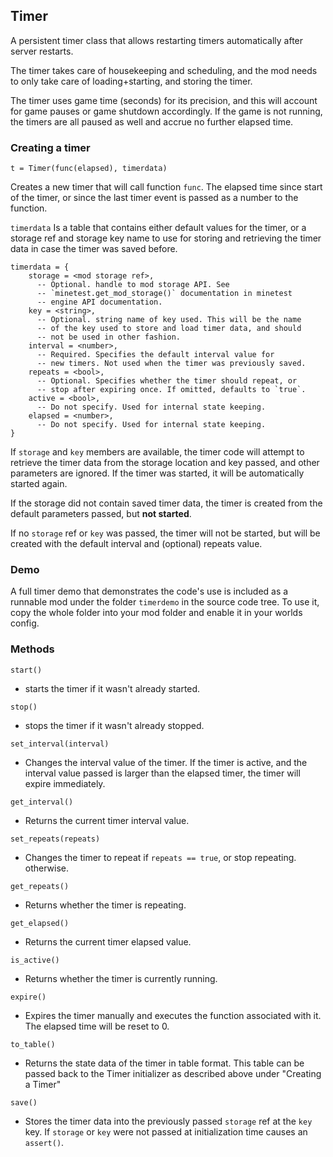 
## Timer

A persistent timer class that allows restarting timers automatically
after server restarts.

The timer takes care of housekeeping and scheduling, and the mod needs
to only take care of loading+starting, and storing the timer.

The timer uses game time (seconds) for its precision, and this will
account for game pauses or game shutdown accordingly. If the game is
not running, the timers are all paused as well and accrue no further
elapsed time.

### Creating a timer

`t = Timer(func(elapsed), timerdata)`

Creates a new timer that will call function `func`. The elapsed time
since start of the timer, or since the last timer event is passed
as a number to the function.

`timerdata` Is a table that contains either default values for the
timer, or a storage ref and storage key name to use for storing and
retrieving the timer data in case the timer was saved before.

```
timerdata = {
    storage = <mod storage ref>,
      -- Optional. handle to mod storage API. See
      -- `minetest.get_mod_storage()` documentation in minetest
      -- engine API documentation.
    key = <string>,
      -- Optional. string name of key used. This will be the name
      -- of the key used to store and load timer data, and should
      -- not be used in other fashion.
    interval = <number>,
      -- Required. Specifies the default interval value for
      -- new timers. Not used when the timer was previously saved.
    repeats = <bool>,
      -- Optional. Specifies whether the timer should repeat, or
      -- stop after expiring once. If omitted, defaults to `true`.
    active = <bool>,
      -- Do not specify. Used for internal state keeping.
    elapsed = <number>,
      -- Do not specify. Used for internal state keeping.
}
```

If `storage` and `key` members are available, the timer code will attempt
to retrieve the timer data from the storage location and key passed,
and other parameters are ignored. If the timer was started, it will
be automatically started again.

If the storage did not contain saved timer data, the timer is created
from the default parameters passed, but **not started**.

If no `storage` ref or `key` was passed, the timer will not be started,
but will be created with the default interval and (optional) repeats
value.

### Demo

A full timer demo that demonstrates the code's use is included as a
runnable mod under the folder `timerdemo` in the source code tree. To
use it, copy the whole folder into your mod folder and enable it in
your worlds config.


### Methods

`start()`
 * starts the timer if it wasn't already started.

`stop()`
 * stops the timer if it wasn't already stopped.

`set_interval(interval)`
 * Changes the interval value of the timer. If the timer is active, and
   the interval value passed is larger than the elapsed timer, the timer
   will expire immediately.

`get_interval()`
 * Returns the current timer interval value.

`set_repeats(repeats)`
 * Changes the timer to repeat if `repeats == true`, or stop repeating.
   otherwise.

`get_repeats()`
 * Returns whether the timer is repeating.

`get_elapsed()`
 * Returns the current timer elapsed value.

`is_active()`
 * Returns whether the timer is currently running.

`expire()`
 * Expires the timer manually and executes the function associated with
   it. The elapsed time will be reset to 0.

`to_table()`
 * Returns the state data of the timer in table format. This table
   can be passed back to the Timer initializer as described above
   under "Creating a Timer"

`save()`
 * Stores the timer data into the previously passed `storage` ref at the
   `key` key. If `storage` or `key` were not passed at initialization time
   causes an `assert()`.


